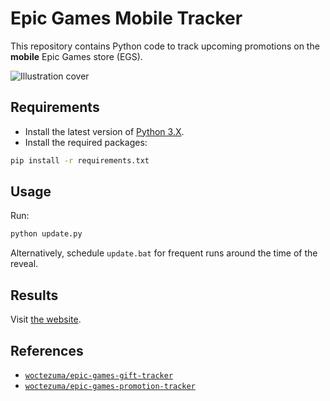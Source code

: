 # Epic Games Mobile Tracker

This repository contains Python code to track upcoming promotions on the **mobile** Epic Games store (EGS).

![Illustration cover][img-cover]

## Requirements

-   Install the latest version of [Python 3.X][python-download-url].
-   Install the required packages:

```bash
pip install -r requirements.txt
```

## Usage

Run:
```bash
python update.py
```

Alternatively, schedule `update.bat` for frequent runs around the time of the reveal.

## Results

Visit [the website][tracker-website].

## References

- [`woctezuma/epic-games-gift-tracker`][epic-games-gift-tracker]
- [`woctezuma/epic-games-promotion-tracker`][epic-games-promotion-tracker]

<!-- Definitions -->

[img-cover]: <https://github.com/woctezuma/epic-games-mobile-tracker/wiki/img/cover.png>
[python-download-url]: <https://www.python.org/downloads/>
[tracker-website]: <https://woctezuma.github.io/epic-games-mobile-tracker/>
[epic-games-gift-tracker]: <https://github.com/woctezuma/epic-games-gift-tracker>
[epic-games-promotion-tracker]: <https://github.com/woctezuma/epic-games-promotion-tracker>
